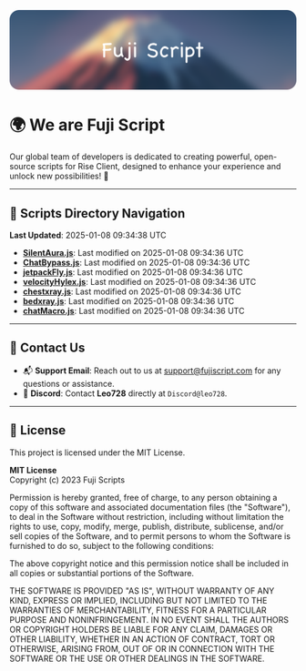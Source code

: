 ![Banner](.github/b.webp)

# 🌍 **We are Fuji Script**

Our global team of developers is dedicated to creating powerful, open-source scripts for Rise Client, designed to enhance your experience and unlock new possibilities! 🌟

---
<!-- SCRIPTS_NAVIGATION_START -->
## 📂 **Scripts Directory Navigation**

**Last Updated**: 2025-01-08 09:34:38 UTC

- **[SilentAura.js](scripts/SilentAura.js)**: Last modified on 2025-01-08 09:34:36 UTC
- **[ChatBypass.js](scripts/ChatBypass.js)**: Last modified on 2025-01-08 09:34:36 UTC
- **[jetpackFly.js](scripts/jetpackFly.js)**: Last modified on 2025-01-08 09:34:36 UTC
- **[velocityHylex.js](scripts/velocityHylex.js)**: Last modified on 2025-01-08 09:34:36 UTC
- **[chestxray.js](scripts/chestxray.js)**: Last modified on 2025-01-08 09:34:36 UTC
- **[bedxray.js](scripts/bedxray.js)**: Last modified on 2025-01-08 09:34:36 UTC
- **[chatMacro.js](scripts/chatMacro.js)**: Last modified on 2025-01-08 09:34:36 UTC

<!-- SCRIPTS_NAVIGATION_END -->

---

## 💬 **Contact Us**  
- 📬 **Support Email**: Reach out to us at [support@fujiscript.com](mailto:support@fujiscript.com) for any questions or assistance.  
- 💬 **Discord**: Contact **Leo728** directly at `Discord@leo728`.

---

## 📜 **License**

This project is licensed under the MIT License.  

**MIT License**  
Copyright (c) 2023 Fuji Scripts  

Permission is hereby granted, free of charge, to any person obtaining a copy of this software and associated documentation files (the "Software"), to deal in the Software without restriction, including without limitation the rights to use, copy, modify, merge, publish, distribute, sublicense, and/or sell copies of the Software, and to permit persons to whom the Software is furnished to do so, subject to the following conditions:  

The above copyright notice and this permission notice shall be included in all copies or substantial portions of the Software.  

THE SOFTWARE IS PROVIDED "AS IS", WITHOUT WARRANTY OF ANY KIND, EXPRESS OR IMPLIED, INCLUDING BUT NOT LIMITED TO THE WARRANTIES OF MERCHANTABILITY, FITNESS FOR A PARTICULAR PURPOSE AND NONINFRINGEMENT. IN NO EVENT SHALL THE AUTHORS OR COPYRIGHT HOLDERS BE LIABLE FOR ANY CLAIM, DAMAGES OR OTHER LIABILITY, WHETHER IN AN ACTION OF CONTRACT, TORT OR OTHERWISE, ARISING FROM, OUT OF OR IN CONNECTION WITH THE SOFTWARE OR THE USE OR OTHER DEALINGS IN THE SOFTWARE.  
